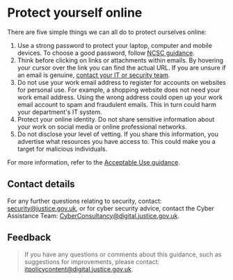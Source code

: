 # Protect yourself online

There are five simple things we can all do to protect ourselves online:

1.  Use a strong password to protect your laptop, computer and mobile devices. To choose a good password, follow [NCSC guidance](https://www.cyberaware.gov.uk/passwords).
2.  Think before clicking on links or attachments within emails. By hovering your cursor over the link you can find the actual URL. If you are unsure if an email is genuine, [contact your IT or security team](reporting-an-incident.md).
3.  Do not use your work email address to register for accounts on websites for personal use. For example, a shopping website does not need your work email address. Using the wrong address could open up your work email account to spam and fraudulent emails. This in turn could harm your department's IT system.
4.  Protect your online identity. Do not share sensitive information about your work on social media or online professional networks.
5.  Do not disclose your level of vetting. If you share this information, you advertise what resources you have access to. This could make you a target for malicious individuals.

For more information, refer to the [Acceptable Use guidance](acceptable-use.md).

## Contact details

For any further questions relating to security, contact: [security@justice.gov.uk](mailto:security@justice.gov.uk), or for cyber security advice, contact the Cyber Assistance Team: [CyberConsultancy@digital.justice.gov.uk](mailto:CyberConsultancy@digital.justice.gov.uk).

## Feedback

> If you have any questions or comments about this guidance, such as suggestions for improvements, please contact: [itpolicycontent@digital.justice.gov.uk](mailto:itpolicycontent@digital.justice.gov.uk).

